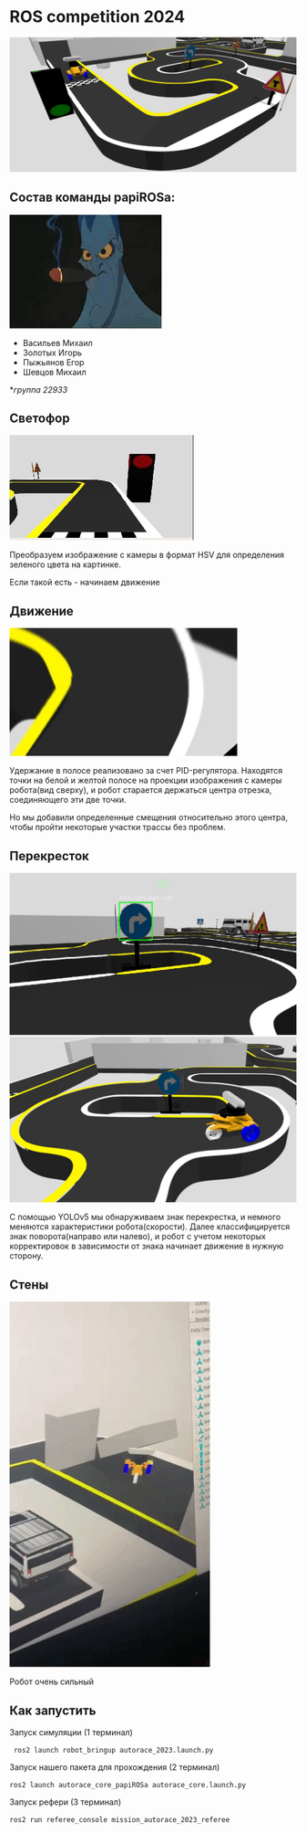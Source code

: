 # ROS competition 2024
![intro](./img/intro.jpg)

## Состав команды papiROSa:
![papirosa](./img/papirosa.gif)

- Васильев Михаил  
- Золотых Игорь  
- Пыжьянов Егор  
- Шевцов Михаил  

**группа 22933*


## Светофор

![traffic_light](./img/traffic_light.jpg)

Преобразуем изображение с камеры в формат HSV для определения зеленого цвета на картинке.

Если такой есть - начинаем движение

## Движение
![pid](./img/pid.jpg)

Удержание в полосе реализовано за счет PID-регулятора.
Находятся точки на белой и желтой полосе на проекции изображения с камеры робота(вид сверху), и робот старается держаться центра отрезка, соединяющего эти две точки.

Но мы добавили определенные смещения относительно этого центра, чтобы пройти некоторые участки трассы без проблем.

## Перекресток
![yolo](./img/yolo.jpg)
![intersection](./img/intersection.jpg)

С помощью YOLOv5 мы обнаруживаем знак перекрестка, и немного меняются характеристики робота(скорости).
Далее классифицируется знак поворота(направо или налево), и робот с учетом некоторых корректировок в зависимости от знака начинает движение в нужную сторону.

## Стены
![mem](./img/mem.gif)

Робот очень сильный


## Как запустить

Запуск симуляции (1 терминал)
```
 ros2 launch robot_bringup autorace_2023.launch.py
```

Запуск нашего пакета для прохождения (2 терминал)
```
ros2 launch autorace_core_papiROSa autorace_core.launch.py
```

Запуск рефери (3 терминал)
```
ros2 run referee_console mission_autorace_2023_referee
```